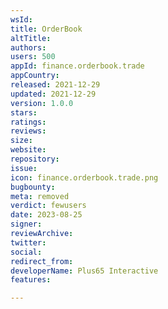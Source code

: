```yaml
---
wsId: 
title: OrderBook
altTitle: 
authors: 
users: 500
appId: finance.orderbook.trade
appCountry: 
released: 2021-12-29
updated: 2021-12-29
version: 1.0.0
stars: 
ratings: 
reviews: 
size: 
website: 
repository: 
issue: 
icon: finance.orderbook.trade.png
bugbounty: 
meta: removed
verdict: fewusers
date: 2023-08-25
signer: 
reviewArchive: 
twitter: 
social: 
redirect_from: 
developerName: Plus65 Interactive
features: 

---
```


